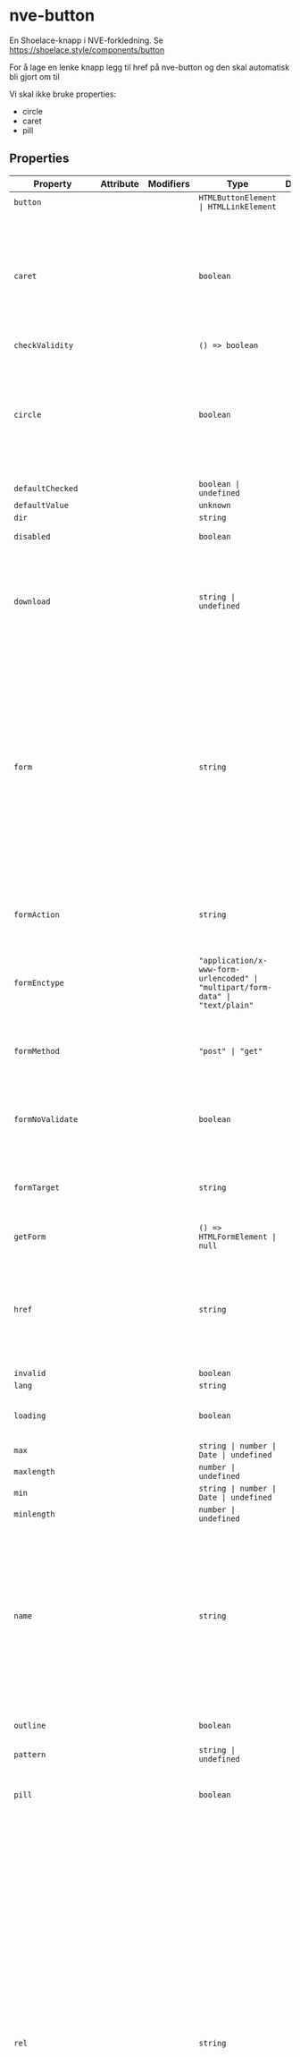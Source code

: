 # nve-button

En Shoelace-knapp i NVE-forkledning.
Se https://shoelace.style/components/button

For å lage en lenke knapp legg til href på nve-button og den skal automatisk bli gjort om til <a>

Vi skal ikke bruke properties:
- circle
- caret
- pill

## Properties

| Property            | Attribute | Modifiers | Type                                             | Default | Description                                      |
|---------------------|-----------|-----------|--------------------------------------------------|---------|--------------------------------------------------|
| `button`            |           |           | `HTMLButtonElement \| HTMLLinkElement`           |         |                                                  |
| `caret`             |           |           | `boolean`                                        |         | Draws the button with a caret. Used to indicate that the button triggers a dropdown menu or similar behavior. |
| `checkValidity`     |           |           | `() => boolean`                                  |         |                                                  |
| `circle`            |           |           | `boolean`                                        |         | Draws a circular icon button. When this attribute is present, the button expects a single `<sl-icon>` in the<br />default slot. |
| `defaultChecked`    |           |           | `boolean \| undefined`                           |         |                                                  |
| `defaultValue`      |           |           | `unknown`                                        |         |                                                  |
| `dir`               |           |           | `string`                                         |         |                                                  |
| `disabled`          |           |           | `boolean`                                        |         | Disables the button.                             |
| `download`          |           |           | `string \| undefined`                            |         | Tells the browser to download the linked file as this filename. Only used when `href` is present. |
| `form`              |           |           | `string`                                         |         | The "form owner" to associate the button with. If omitted, the closest containing form will be used instead. The<br />value of this attribute must be an id of a form in the same document or shadow root as the button. |
| `formAction`        |           |           | `string`                                         |         | Used to override the form owner's `action` attribute. |
| `formEnctype`       |           |           | `"application/x-www-form-urlencoded" \| "multipart/form-data" \| "text/plain"` |         | Used to override the form owner's `enctype` attribute. |
| `formMethod`        |           |           | `"post" \| "get"`                                |         | Used to override the form owner's `method` attribute. |
| `formNoValidate`    |           |           | `boolean`                                        |         | Used to override the form owner's `novalidate` attribute. |
| `formTarget`        |           |           | `string`                                         |         | Used to override the form owner's `target` attribute. |
| `getForm`           |           |           | `() => HTMLFormElement \| null`                  |         |                                                  |
| `href`              |           |           | `string`                                         |         | When set, the underlying button will be rendered as an `<a>` with this `href` instead of a `<button>`. |
| `invalid`           |           |           | `boolean`                                        |         |                                                  |
| `lang`              |           |           | `string`                                         |         |                                                  |
| `loading`           |           |           | `boolean`                                        |         | Draws the button in a loading state.             |
| `max`               |           |           | `string \| number \| Date \| undefined`          |         |                                                  |
| `maxlength`         |           |           | `number \| undefined`                            |         |                                                  |
| `min`               |           |           | `string \| number \| Date \| undefined`          |         |                                                  |
| `minlength`         |           |           | `number \| undefined`                            |         |                                                  |
| `name`              |           |           | `string`                                         |         | The name of the button, submitted as a name/value pair with form data, but only when this button is the submitter.<br />This attribute is ignored when `href` is present. |
| `outline`           |           |           | `boolean`                                        |         | Draws an outlined button.                        |
| `pattern`           |           |           | `string \| undefined`                            |         |                                                  |
| `pill`              |           |           | `boolean`                                        |         | Draws a pill-style button with rounded edges.    |
| `rel`               |           |           | `string`                                         |         | When using `href`, this attribute will map to the underlying link's `rel` attribute. Unlike regular links, the<br />default is `noreferrer noopener` to prevent security exploits. However, if you're using `target` to point to a<br />specific tab/window, this will prevent that from working correctly. You can remove or change the default value by<br />setting the attribute to an empty string or a value of your choice, respectively. |
| `reportValidity`    |           |           | `() => boolean`                                  |         |                                                  |
| `required`          |           |           | `boolean \| undefined`                           |         |                                                  |
| `setCustomValidity` |           |           | `(message: string) => void`                      |         |                                                  |
| `size`              | `size`    |           | `"small" \| "medium" \| "large"`                 | "large" | The button's size.                               |
| `step`              |           |           | `number \| "any" \| undefined`                   |         |                                                  |
| `target`            |           |           | `"_self" \| "_blank" \| "_parent" \| "_top"`     |         | Tells the browser where to open the link. Only used when `href` is present. |
| `title`             |           |           | `string`                                         |         |                                                  |
| `type`              |           |           | `"reset" \| "submit" \| "button"`                |         | The type of button. Note that the default value is `button` instead of `submit`, which is opposite of how native<br />`<button>` elements behave. When the type is `submit`, the button will submit the surrounding form. |
| `validationMessage` |           | readonly  | `string`                                         |         | Gets the validation message                      |
| `validity`          |           | readonly  | `ValidityState`                                  |         | Gets the validity state object                   |
| `value`             |           |           | `string`                                         |         | The value of the button, submitted as a pair with the button's name as part of the form data, but only when this<br />button is the submitter. This attribute is ignored when `href` is present. |
| `variant`           |           |           | `"primary" \| "success" \| "neutral" \| "warning" \| "danger" \| "default" \| "text"` |         | The button's theme variant.                      |

## Methods

| Method                 | Type                                             | Description                                      |
|------------------------|--------------------------------------------------|--------------------------------------------------|
| `blur`                 | `(): void`                                       | Removes focus from the button.                   |
| `checkValidity`        | `(): boolean`                                    | Checks for validity but does not show a validation message. Returns `true` when valid and `false` when invalid. |
| `click`                | `(): void`                                       | Simulates a click on the button.                 |
| `emit`                 | `{ <T extends "abort" \| "animationcancel" \| "animationend" \| "animationiteration" \| "animationstart" \| "auxclick" \| "beforeinput" \| "blur" \| "cancel" \| "canplay" \| "canplaythrough" \| ... 113 more ... \| "sl-start">(name: EventTypeDoesNotRequireDetail<...>, options?: SlEventInit<...> \| undefined): GetCustomEventType<.....` | Emits a custom event with more convenient defaults. |
| `focus`                | `(options?: FocusOptions \| undefined): void`    | Sets focus on the button.                        |
| `getForm`              | `(): HTMLFormElement \| null`                    | Gets the associated form, if one exists.         |
| `handleDisabledChange` | `(): void`                                       |                                                  |
| `reportValidity`       | `(): boolean`                                    | Checks for validity and shows the browser's validation message if the control is invalid. |
| `setCustomValidity`    | `(message: string): void`                        | Sets a custom validation message. Pass an empty string to restore validity. |

## Events

| Event        | Description                                      |
|--------------|--------------------------------------------------|
| `sl-blur`    | Emitted when the button loses focus.             |
| `sl-focus`   | Emitted when the button gains focus.             |
| `sl-invalid` | Emitted when the form control has been checked for validity and its constraints aren't satisfied. |

## Slots

| Name     | Description                                      |
|----------|--------------------------------------------------|
|          | The button's label.                              |
| `prefix` | A presentational prefix icon or similar element. |
| `suffix` | A presentational suffix icon or similar element. |

## CSS Shadow Parts

| Part      | Description                                      |
|-----------|--------------------------------------------------|
| `base`    | The component's base wrapper.                    |
| `caret`   | The button's caret icon, an `<sl-icon>` element. |
| `label`   | The button's label.                              |
| `prefix`  | The container that wraps the prefix.             |
| `spinner` | The spinner that shows when the button is in the loading state. |
| `suffix`  | The container that wraps the suffix.             |
